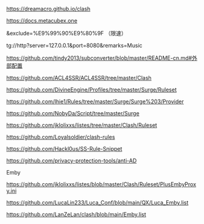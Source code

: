 https://dreamacro.github.io/clash

https://docs.metacubex.one

&exclude=%E9%99%90%E9%80%9F （限速）

tg://http?server=127.0.0.1&port=8080&remarks=Music

https://github.com/tindy2013/subconverter/blob/master/README-cn.md#外部配置

https://github.com/ACL4SSR/ACL4SSR/tree/master/Clash

https://github.com/DivineEngine/Profiles/tree/master/Surge/Ruleset

https://github.com/lhie1/Rules/tree/master/Surge/Surge%203/Provider

https://github.com/NobyDa/Script/tree/master/Surge

https://github.com/jklolixxs/listes/tree/master/Clash/Ruleset

https://github.com/Loyalsoldier/clash-rules

https://github.com/Hackl0us/SS-Rule-Snippet

https://github.com/privacy-protection-tools/anti-AD

Emby

https://github.com/jklolixxs/listes/blob/master/Clash/Ruleset/PlusEmbyProxy.ini

https://github.com/LucaLin233/Luca_Conf/blob/main/QX/Luca_Emby.list

https://github.com/LanZeLan/clash/blob/main/Emby.list
